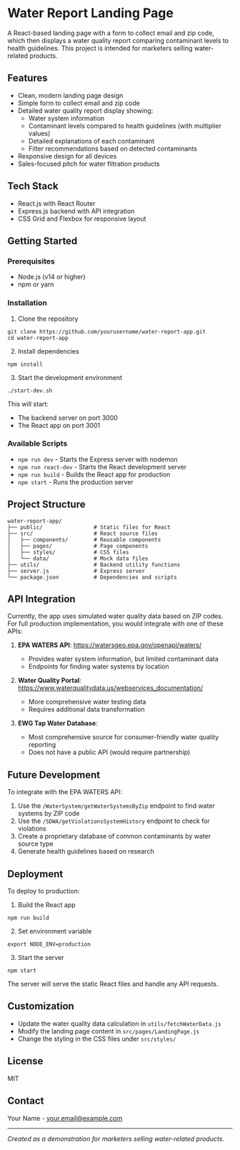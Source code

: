 # Water Report Landing Page

A React-based landing page with a form to collect email and zip code, which then displays a water quality report comparing contaminant levels to health guidelines. This project is intended for marketers selling water-related products.

## Features

- Clean, modern landing page design
- Simple form to collect email and zip code
- Detailed water quality report display showing:
  - Water system information
  - Contaminant levels compared to health guidelines (with multiplier values)
  - Detailed explanations of each contaminant
  - Filter recommendations based on detected contaminants
- Responsive design for all devices
- Sales-focused pitch for water filtration products

## Tech Stack

- React.js with React Router
- Express.js backend with API integration
- CSS Grid and Flexbox for responsive layout

## Getting Started

### Prerequisites

- Node.js (v14 or higher)
- npm or yarn

### Installation

1. Clone the repository
```
git clone https://github.com/yourusername/water-report-app.git
cd water-report-app
```

2. Install dependencies
```
npm install
```

3. Start the development environment
```
./start-dev.sh
```

This will start:
- The backend server on port 3000
- The React app on port 3001

### Available Scripts

- `npm run dev` - Starts the Express server with nodemon
- `npm run react-dev` - Starts the React development server
- `npm run build` - Builds the React app for production
- `npm start` - Runs the production server

## Project Structure

```
water-report-app/
├── public/                # Static files for React
├── src/                   # React source files
│   ├── components/        # Reusable components
│   ├── pages/             # Page components
│   ├── styles/            # CSS files
│   └── data/              # Mock data files
├── utils/                 # Backend utility functions
├── server.js              # Express server
└── package.json           # Dependencies and scripts
```

## API Integration

Currently, the app uses simulated water quality data based on ZIP codes. For full production implementation, you would integrate with one of these APIs:

1. **EPA WATERS API**: https://watersgeo.epa.gov/openapi/waters/
   - Provides water system information, but limited contaminant data
   - Endpoints for finding water systems by location

2. **Water Quality Portal**: https://www.waterqualitydata.us/webservices_documentation/
   - More comprehensive water testing data
   - Requires additional data transformation

3. **EWG Tap Water Database**:
   - Most comprehensive source for consumer-friendly water quality reporting
   - Does not have a public API (would require partnership)

## Future Development

To integrate with the EPA WATERS API:

1. Use the `/WaterSystem/getWaterSystemsByZip` endpoint to find water systems by ZIP code
2. Use the `/SDWA/getViolationsSystemHistory` endpoint to check for violations
3. Create a proprietary database of common contaminants by water source type
4. Generate health guidelines based on research

## Deployment

To deploy to production:

1. Build the React app
```
npm run build
```

2. Set environment variable
```
export NODE_ENV=production
```

3. Start the server
```
npm start
```

The server will serve the static React files and handle any API requests.

## Customization

- Update the water quality data calculation in `utils/fetchWaterData.js` 
- Modify the landing page content in `src/pages/LandingPage.js` 
- Change the styling in the CSS files under `src/styles/`

## License

MIT

## Contact

Your Name - your.email@example.com

---

*Created as a demonstration for marketers selling water-related products.* 